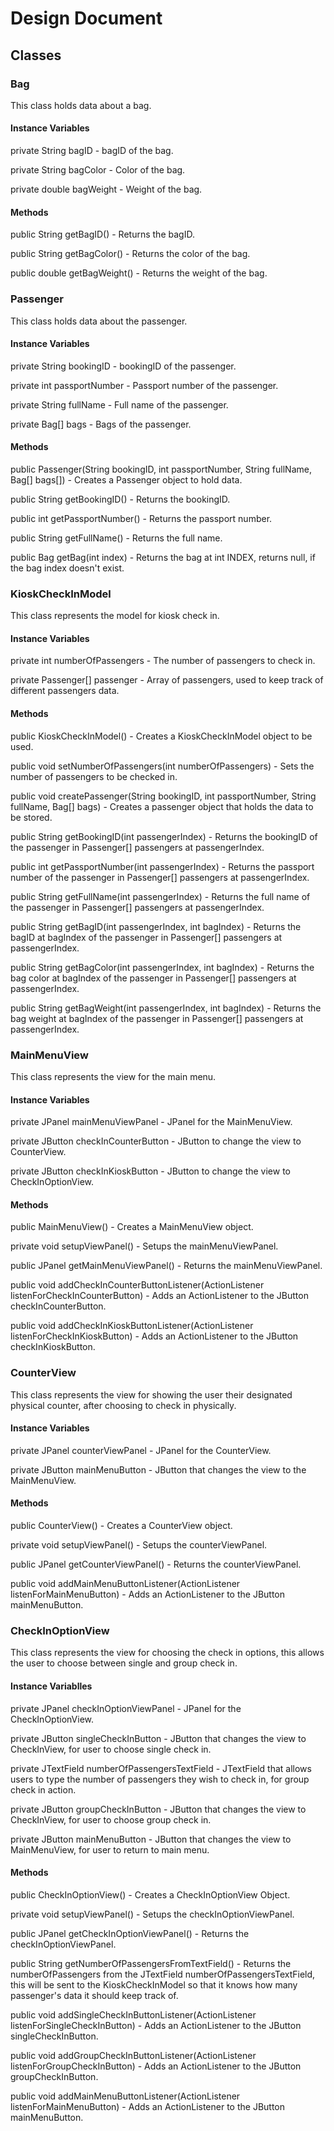 # Design Document


## Classes

### Bag
This class holds data about a bag.

#### Instance Variables

private String bagID - bagID of the bag.

private String bagColor - Color of the bag.

private double bagWeight - Weight of the bag.

#### Methods

public String getBagID() - Returns the bagID.

public String getBagColor() - Returns the color of the bag.

public double getBagWeight() - Returns the weight of the bag.


### Passenger
This class holds data about the passenger.

#### Instance Variables

private String bookingID - bookingID of the passenger.

private int passportNumber - Passport number of the passenger.

private String fullName - Full name of the passenger.

private Bag[] bags - Bags of the passenger.

#### Methods

public Passenger(String bookingID, int passportNumber, String fullName, Bag[] bags[]) - Creates a Passenger object to hold data.

public String getBookingID() - Returns the bookingID.

public int getPassportNumber() - Returns the passport number.

public String getFullName() - Returns the full name.

public Bag getBag(int index) - Returns the bag at int INDEX, returns null, if the bag index doesn't exist.

### KioskCheckInModel
This class represents the model for kiosk check in.

#### Instance Variables

private int numberOfPassengers - The number of passengers to check in.

private Passenger[] passenger - Array of passengers, used to keep track of different passengers data.

#### Methods

public KioskCheckInModel() - Creates a KioskCheckInModel object to be used.

public void setNumberOfPassengers(int numberOfPassengers) - Sets the number of passengers to be checked in.

public void createPassenger(String bookingID, int passportNumber, String fullName, Bag[] bags) - Creates a passenger object that holds the data to be stored.

public String getBookingID(int passengerIndex) - Returns the bookingID of the passenger in Passenger[] passengers at passengerIndex.

public int getPassportNumber(int passengerIndex) - Returns the passport number of the passenger in Passenger[] passengers at passengerIndex.

public String getFullName(int passengerIndex) - Returns the full name of the passenger in Passenger[] passengers at passengerIndex.

public String getBagID(int passengerIndex, int bagIndex) - Returns the bagID at bagIndex of the passenger in Passenger[] passengers at passengerIndex.

public String getBagColor(int passengerIndex, int bagIndex) - Returns the bag color at bagIndex of the passenger in Passenger[] passengers at passengerIndex.

public String getBagWeight(int passengerIndex, int bagIndex) - Returns the bag weight at bagIndex of the passenger in Passenger[] passengers at passengerIndex.

### MainMenuView
This class represents the view for the main menu.

#### Instance Variables

private JPanel mainMenuViewPanel - JPanel for the MainMenuView.

private JButton checkInCounterButton - JButton to change the view to CounterView.

private JButton checkInKioskButton - JButton to change the view to CheckInOptionView.

#### Methods

public MainMenuView() - Creates a MainMenuView object.

private void setupViewPanel() - Setups the mainMenuViewPanel.

public JPanel getMainMenuViewPanel() - Returns the mainMenuViewPanel.

public void addCheckInCounterButtonListener(ActionListener listenForCheckInCounterButton) - Adds an ActionListener to the JButton checkInCounterButton.

public void addCheckInKioskButtonListener(ActionListener listenForCheckInKioskButton) - Adds an ActionListener to the JButton checkInKioskButton.

### CounterView
This class represents the view for showing the user their designated physical counter, after choosing to check in physically.

#### Instance Variables

private JPanel counterViewPanel - JPanel for the CounterView.

private JButton mainMenuButton - JButton that changes the view to the MainMenuView.

#### Methods

public CounterView() - Creates a CounterView object.

private void setupViewPanel() - Setups the counterViewPanel.

public JPanel getCounterViewPanel() - Returns the counterViewPanel.

public void addMainMenuButtonListener(ActionListener listenForMainMenuButton) - Adds an ActionListener to the JButton mainMenuButton.

### CheckInOptionView
This class represents the view for choosing the check in options, this allows the user to choose between single and group check in.

#### Instance Variablles

private JPanel checkInOptionViewPanel - JPanel for the CheckInOptionView.

private JButton singleCheckInButton - JButton that changes the view to CheckInView, for user to choose single check in.

private JTextField numberOfPassengersTextField - JTextField that allows users to type the number of passengers they wish to check in, for group check in action.

private JButton groupCheckInButton - JButton that changes the view to CheckInView, for user to choose group check in.

private JButton mainMenuButton - JButton that changes the view to MainMenuView, for user to return to main menu.

#### Methods

public CheckInOptionView() - Creates a CheckInOptionView Object.

private void setupViewPanel() - Setups the checkInOptionViewPanel.

public JPanel getCheckInOptionViewPanel() - Returns the checkInOptionViewPanel.

public String getNumberOfPassengersFromTextField() - Returns the numberOfPassengers from the JTextField numberOfPassengersTextField, this will be sent to the KioskCheckInModel so that it knows how many passenger's data it should keep track of.

public void addSingleCheckInButtonListener(ActionListener listenForSingleCheckInButton) - Adds an ActionListener to the JButton singleCheckInButton.

public void addGroupCheckInButtonListener(ActionListener listenForGroupCheckInButton) - Adds an ActionListener to the JButton groupCheckInButton.

public void addMainMenuButtonListener(ActionListener listenForMainMenuButton) - Adds an ActionListener to the JButton mainMenuButton.
